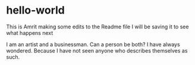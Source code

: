# hello-world

This is Amrit making some edits to the Readme file
I will be saving it to see what happens next

I am an artist and a businessman. Can a person be both? I have always wondered.
Because I have not seen anyone who describes themselves as such.
